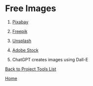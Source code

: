 # Free Images

1. [Pixabay](https://pixabay.com/)

1. [Freepik](https://www.freepik.com/popular-photos)

1. [Unsplash](https://unsplash.com/)

1. [Adobe Stock](https://stock.adobe.com/?clickref=1101lxWrp2ms&mv=affiliate&mv2=pz&as_camptype=&as_channel=affiliate&as_source=partnerize&as_campaign=photoretoucher2020)

1. ChatGPT creates images using Dall-E

[Back to Project Tools List][def]

[def]: readme.md

[Home](../README.md)

